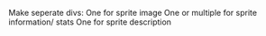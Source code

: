 Make seperate divs:
One for sprite image
One or multiple for sprite information/ stats
One for sprite description
